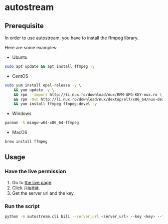 # autostream

## Prerequisite

In order to use autostream, you have to install the ffmpeg library.

Here are some examples:

- Ubuntu

```bash
sudo apt update && apt install ffmpeg -y
```

- CentOS

```bash
sudo yum install epel-release -y \
    && yum update -y \
    && rpm --import http://li.nux.ro/download/nux/RPM-GPG-KEY-nux.ro \
    && rpm -Uvh http://li.nux.ro/download/nux/dextop/el7/x86_64/nux-dextop-release-0-5.el7.nux.noarch.rpm \
    && yum install ffmpeg ffmpeg-devel -y
```

- Windows

```bash
pacman -S mingw-w64-x86_64-ffmpeg
```

- MacOS

```bash
brew install ffmpeg
```

## Usage

### Have the live permission

1. Go to [the live page](https://link.bilibili.com/p/center/index#/my-room/start-live).
2. Click `开始直播`.
3. Get the server url and the key.

### Run the script


```bash
python -m autostream.cli bili --server_url <server_url> --key <key> --file <input_file>
```
